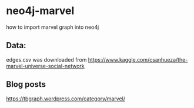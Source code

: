 # neo4j-marvel
how to import marvel graph into neo4j

## Data:

edges.csv was downloaded from https://www.kaggle.com/csanhueza/the-marvel-universe-social-network

## Blog posts

https://tbgraph.wordpress.com/category/marvel/


